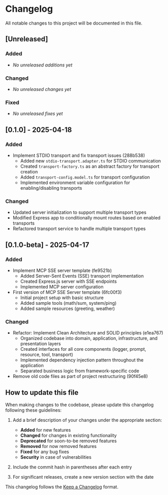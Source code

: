 # Changelog

All notable changes to this project will be documented in this file.

## [Unreleased]

### Added
- *No unreleased additions yet*

### Changed
- *No unreleased changes yet*

### Fixed
- *No unreleased fixes yet*

## [0.1.0] - 2025-04-18

### Added
- Implement STDIO transport and fix transport issues (288b538)
  - Added new `stdio-transport.adapter.ts` for STDIO communication
  - Created `transport-factory.ts` as an abstract factory for transport creation
  - Added `transport-config.model.ts` for transport configuration
  - Implemented environment variable configuration for enabling/disabling transports

### Changed
- Updated server initialization to support multiple transport types
- Modified Express app to conditionally mount routes based on enabled transports
- Refactored transport service to handle multiple transport types

## [0.1.0-beta] - 2025-04-17

### Added
- Implement MCP SSE server template (fe9521b)
  - Added Server-Sent Events (SSE) transport implementation
  - Created Express.js server with SSE endpoints
  - Implemented MCP server configuration
- First version of MCP SSE Server template (6fc00f3)
  - Initial project setup with basic structure
  - Added sample tools (math/sum, system/ping)
  - Added sample resources (greeting, weather)

### Changed
- Refactor: Implement Clean Architecture and SOLID principles (e1ea767)
  - Organized codebase into domain, application, infrastructure, and presentation layers
  - Created interfaces for all core components (logger, prompt, resource, tool, transport)
  - Implemented dependency injection pattern throughout the application
  - Separated business logic from framework-specific code
- Remove old code files as part of project restructuring (90f45e8)

## How to update this file

When making changes to the codebase, please update this changelog following these guidelines:

1. Add a brief description of your changes under the appropriate section:
   - **Added** for new features
   - **Changed** for changes in existing functionality
   - **Deprecated** for soon-to-be removed features
   - **Removed** for now removed features
   - **Fixed** for any bug fixes
   - **Security** in case of vulnerabilities

2. Include the commit hash in parentheses after each entry

3. For significant releases, create a new version section with the date

This changelog follows the [Keep a Changelog](https://keepachangelog.com/en/1.0.0/) format.
